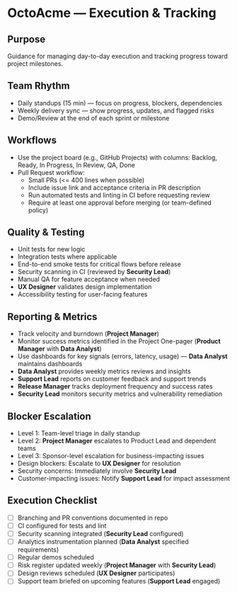 # OctoAcme — Execution & Tracking

## Purpose
Guidance for managing day-to-day execution and tracking progress toward project milestones.

## Team Rhythm
- Daily standups (15 min) — focus on progress, blockers, dependencies
- Weekly delivery sync — show progress, updates, and flagged risks
- Demo/Review at the end of each sprint or milestone

## Workflows
- Use the project board (e.g., GitHub Projects) with columns: Backlog, Ready, In Progress, In Review, QA, Done
- Pull Request workflow:
  - Small PRs (<= 400 lines when possible)
  - Include issue link and acceptance criteria in PR description
  - Run automated tests and linting in CI before requesting review
  - Require at least one approval before merging (or team-defined policy)

## Quality & Testing
- Unit tests for new logic
- Integration tests where applicable
- End-to-end smoke tests for critical flows before release
- Security scanning in CI (reviewed by **Security Lead**)
- Manual QA for feature acceptance when needed
- **UX Designer** validates design implementation
- Accessibility testing for user-facing features

## Reporting & Metrics
- Track velocity and burndown (**Project Manager**)
- Monitor success metrics identified in the Project One-pager (**Product Manager** with **Data Analyst**)
- Use dashboards for key signals (errors, latency, usage) — **Data Analyst** maintains dashboards
- **Data Analyst** provides weekly metrics reviews and insights
- **Support Lead** reports on customer feedback and support trends
- **Release Manager** tracks deployment frequency and success rates
- **Security Lead** monitors security metrics and vulnerability remediation

## Blocker Escalation
- Level 1: Team-level triage in daily standup
- Level 2: **Project Manager** escalates to Product Lead and dependent teams
- Level 3: Sponsor-level escalation for business-impacting issues
- Design blockers: Escalate to **UX Designer** for resolution
- Security concerns: Immediately involve **Security Lead**
- Customer-impacting issues: Notify **Support Lead** for impact assessment

## Execution Checklist
- [ ] Branching and PR conventions documented in repo
- [ ] CI configured for tests and lint
- [ ] Security scanning integrated (**Security Lead** configured)
- [ ] Analytics instrumentation planned (**Data Analyst** specified requirements)
- [ ] Regular demos scheduled
- [ ] Risk register updated weekly (**Project Manager** with **Security Lead**)
- [ ] Design reviews scheduled (**UX Designer** participates)
- [ ] Support team briefed on upcoming features (**Support Lead** engaged)
